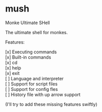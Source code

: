 # mush

Monke Ultimate SHell <br/>

The ultimate shell for monkes.

Features:

[x] Executing commands <br>
[x] Built-in commands <br>
    [x] cd <br>
    [x] help <br>
    [x] exit <br>
[ ] Language and interpreter <br>
[ ] Support for script files <br>
[ ] Support for config fles <br>
[ ] History file with up arrow support <br>

(I'll try to add these missing features swiftly)
